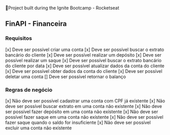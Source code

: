 🚀Project built during the Ignite Bootcamp - Rocketseat

## FinAPI - Financeira



### Requisitos

  [x] Deve ser possível criar uma conta
  [x] Deve ser possível buscar o extrato bancário do cliente
  [x] Deve ser possível realizar um depósito
  [x] Deve ser possível realizar um saque
  [x] Deve ser possível buscar o extrato bancário do cliente por data
  [x] Deve ser possível atualizar dados da conta do cliente
  [x] Deve ser possível obter dados da conta do cliente
  [x] Deve ser possível deletar uma conta
  [] Deve ser possível retornar o balanço


### Regras de negócio

  [x] Não deve ser possível cadastrar uma conta com CPF já exístente
  [x] Não deve ser possível buscar extrato em uma conta não exístente
  [x] Não deve ser possível fazer depósito em uma conta não exístente
  [x] Não deve ser possível fazer saque em uma conta não exístente
  [x] Não deve ser possível fazer saque quando o saldo for insuficiente
  [x] Não deve ser possível excluir uma conta não exístente
